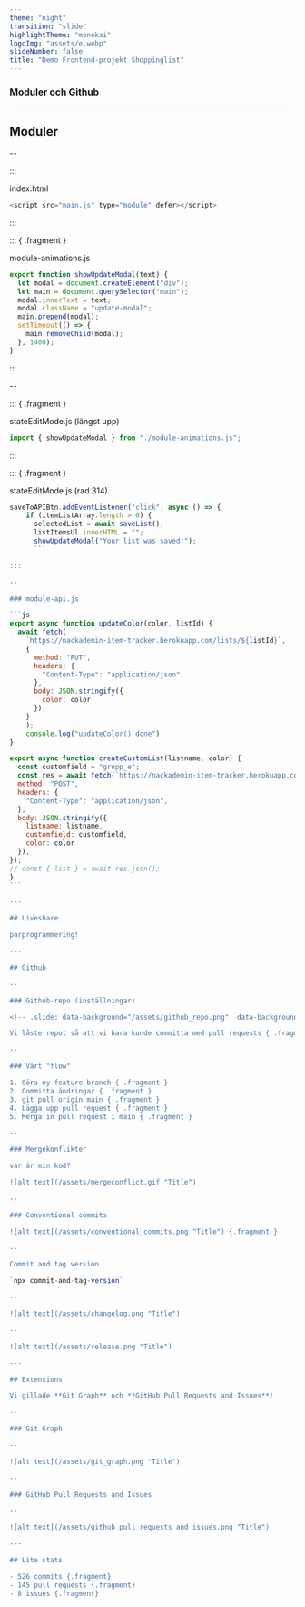 ```yaml
---
theme: "night"
transition: "slide"
highlightTheme: "monokai"
logoImg: "assets/e.webp"
slideNumber: false
title: "Demo Frontend-projekt Shoppinglist"
---
```


### Moduler och Github

---

## Moduler

--

:::

index.html

```js
<script src="main.js" type="module" defer></script>
```

:::

::: { .fragment }

module-animations.js

```js
export function showUpdateModal(text) {
  let modal = document.createElement("div");
  let main = document.querySelector("main");
  modal.innerText = text;
  modal.className = "update-modal";
  main.prepend(modal);
  setTimeout(() => {
    main.removeChild(modal);
  }, 1400);
}
```

:::

--

::: { .fragment }

stateEditMode.js (längst upp)

```js
import { showUpdateModal } from "./module-animations.js";
```

:::

::: { .fragment }

stateEditMode.js (rad 314)

````js
saveToAPIBtn.addEventListener("click", async () => {
    if (itemListArray.length > 0) {
      selectedList = await saveList();
      listItemsUl.innerHTML = "";
      showUpdateModal("Your list was saved!");
      ```

:::

--

### module-api.js

```js
export async function updateColor(color, listId) {
  await fetch(
    `https://nackademin-item-tracker.herokuapp.com/lists/${listId}`,
    {
      method: "PUT",
      headers: {
        "Content-Type": "application/json",
      },
      body: JSON.stringify({
        color: color
      }),
    }
    );
    console.log("updateColor() done")
}

export async function createCustomList(listname, color) {
  const customfield = "grupp_e";
  const res = await fetch(`https://nackademin-item-tracker.herokuapp.com/lists`, {
  method: "POST",
  headers: {
    "Content-Type": "application/json",
  },
  body: JSON.stringify({
    listname: listname,
    customfield: customfield,
    color: color
  }),
});
// const { list } = await res.json();
}
```

---

## Liveshare

parprogrammering!

---

## Github

--

### Github-repo (inställningar)

<!-- .slide: data-background="/assets/github_repo.png"  data-background-opacity=0.1 -->

Vi låste repot så att vi bara kunde committa med pull requests { .fragment }

--

### Vårt "flow"

1. Göra ny feature branch { .fragment }
2. Committa ändringar { .fragment }
3. git pull origin main { .fragment }
4. Lägga upp pull request { .fragment }
5. Merga in pull request i main { .fragment }

--

### Mergekonflikter

var är min kod?

![alt text](/assets/mergeconflict.gif "Title")

--

### Conventional commits

![alt text](/assets/conventional_commits.png "Title") {.fragment }

--

Commit and tag version

`npx commit-and-tag-version`

--

![alt text](/assets/changelog.png "Title")

--

![alt text](/assets/release.png "Title")

---

## Extensions

Vi gillade **Git Graph** och **GitHub Pull Requests and Issues**!

--

### Git Graph

--

![alt text](/assets/git_graph.png "Title")

--

### GitHub Pull Requests and Issues

--

![alt text](/assets/github_pull_requests_and_issues.png "Title")

---

## Lite stats

- 526 commits {.fragment}
- 145 pull requests {.fragment}
- 8 issues {.fragment}

